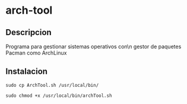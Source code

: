 # arch-tool

## Descripcion
Programa para gestionar sistemas operativos con\n
gestor de paquetes Pacman como ArchLinux

## Instalacion

```
sudo cp ArchTool.sh /usr/local/bin/
```
```
sudo chmod +x /usr/local/bin/archTool.sh
```
